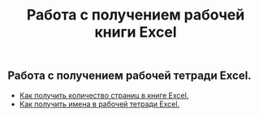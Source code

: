﻿---
title: Работа с получением рабочей книги Excel
second_title: Aspose.Cells Cloud Documen
linktitle: Ge
type: docs
url: /ru/workbook/get/
keywords: Working with getting on an Excel workbook
description: Aspose.Cells Cloud REST API поддерживает работу с получением рабочей книги Excel. SDK поддерживает различные языки разработки. К ним относятся Android, C#, Go, Java, NodeJS, Perl, PHP, Python, Ruby и swift.
weight: 100
---
## Работа с получением рабочей тетради Excel.

- [Как получить количество страниц в книге Excel.](/cells/ru/workbook/get/page-count/)
- [Как получить имена в рабочей тетради Excel.](/cells/ru/workbook/get/names/)
